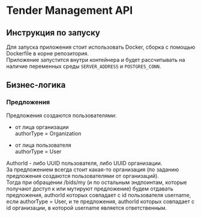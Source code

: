 # Tender Management API

## Инструкция по запуску
Для запуска приложения стоит использовать Docker, сборка с помощью Dockerfile в корне репозитория.\
Приложение запустится внутри контейнера и будет рассчитывать на наличие переменных среды ```SERVER_ADDRESS``` и ```POSTGRES_CONN```.

## Бизнес-логика
### Предложения
Предложения создаются пользователями:
- от лица организации\
authorType = Organization

- от лица пользователя\
authorType = User

AuthorId - либо UUID пользователя, либо UUID организации.\
За предложением всегда стоит какая-то организация (по заданию предложения создаются пользователями от организаций).\
Тогда при обращении /bids/my (и по остальным эндпоинтам, которые получают доступ к или мутируют предложение) будем отдавать предложения, authorId которых совпадает с id пользователя username, если authorType = User, и те предложения, authorId которых совпадает с id организации, в которой username является ответственным.
